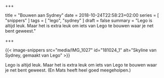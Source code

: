 +++

title = "Bouwen aan Sydney"
date = 2018-10-24T22:58:23+02:00
series = [ "snippers" ]
tags = [ "lego", "sydney" ] 
draft = false
summary = "Lego is altijd leuk. Maar het is extra leuk om iets van Lego te bouwen waar je net bent geweest."

+++

{{< image-snippers src="media/IMG_1027" id="181024_1" alt="Skyline van Sydney, gemaakt van Lego" >}}

Lego is altijd leuk. Maar het is extra leuk om iets van Lego te bouwen waar je net bent geweest. (En Mats heeft heel goed meegeholpen.)	